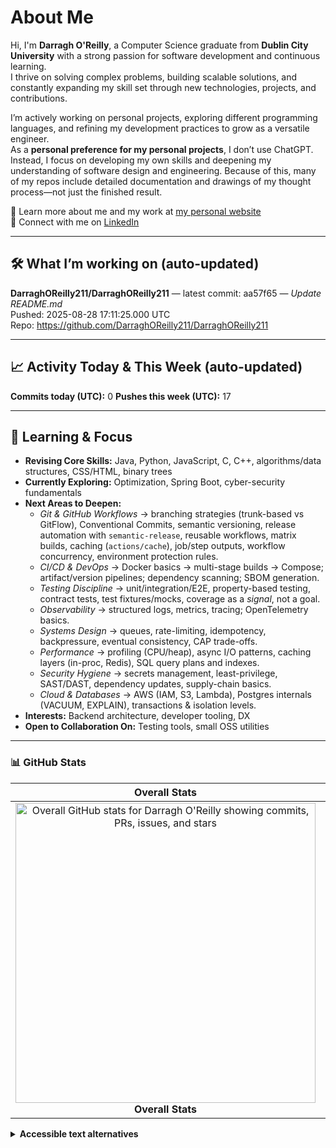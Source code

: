# About Me

Hi, I'm **Darragh O'Reilly**, a Computer Science graduate from **Dublin City University** with a strong passion for software development and continuous learning.  
I thrive on solving complex problems, building scalable solutions, and constantly expanding my skill set through new technologies, projects, and contributions.

I’m actively working on personal projects, exploring different programming languages, and refining my development practices to grow as a versatile engineer.  
As a **personal preference for my personal projects**, I don’t use ChatGPT. Instead, I focus on developing my own skills and deepening my understanding of software design and engineering. Because of this, many of my repos include detailed documentation and drawings of my thought process—not just the finished result.

🔗 Learn more about me and my work at [my personal website](https://www.alaric.ie/)  
💼 Connect with me on [LinkedIn](https://www.linkedin.com/in/darragh-o-5055b1230/)

---

## 🛠️ What I’m working on (auto-updated)

<!--START_SECTION:working_on-->
**DarraghOReilly211/DarraghOReilly211** — latest commit: aa57f65 — _Update README.md_  
Pushed: 2025-08-28 17:11:25.000 UTC  
Repo: https://github.com/DarraghOReilly211/DarraghOReilly211
<!--END_SECTION:working_on-->

---

## 📈 Activity Today & This Week (auto-updated)

<!--START_SECTION:activity_metrics-->
**Commits today (UTC):** 0
**Pushes this week (UTC):** 17
<!--END_SECTION:activity_metrics-->

---

## 🎯 Learning & Focus

- **Revising Core Skills:** Java, Python, JavaScript, C, C++, algorithms/data structures, CSS/HTML, binary trees  
- **Currently Exploring:** Optimization, Spring Boot, cyber-security fundamentals  
- **Next Areas to Deepen:**
  - *Git & GitHub Workflows* → branching strategies (trunk-based vs GitFlow), Conventional Commits, semantic versioning, release automation with `semantic-release`, reusable workflows, matrix builds, caching (`actions/cache`), job/step outputs, workflow concurrency, environment protection rules.  
  - *CI/CD & DevOps* → Docker basics → multi-stage builds → Compose; artifact/version pipelines; dependency scanning; SBOM generation.  
  - *Testing Discipline* → unit/integration/E2E, property-based testing, contract tests, test fixtures/mocks, coverage as a *signal*, not a goal.  
  - *Observability* → structured logs, metrics, tracing; OpenTelemetry basics.  
  - *Systems Design* → queues, rate-limiting, idempotency, backpressure, eventual consistency, CAP trade-offs.  
  - *Performance* → profiling (CPU/heap), async I/O patterns, caching layers (in-proc, Redis), SQL query plans and indexes.  
  - *Security Hygiene* → secrets management, least-privilege, SAST/DAST, dependency updates, supply-chain basics.  
  - *Cloud & Databases* → AWS (IAM, S3, Lambda), Postgres internals (VACUUM, EXPLAIN), transactions & isolation levels.  
- **Interests:** Backend architecture, developer tooling, DX  
- **Open to Collaboration On:** Testing tools, small OSS utilities

---

### 📊 GitHub Stats

<table role="table">
  <thead>
    <tr>
      <th scope="col" align="center">Overall Stats</th>
      <th scope="col" align="center">Commit Streak</th>
      <th scope="col" align="center">Top Languages</th>
    </tr>
  </thead>
  <tbody>
    <tr>
      <td align="center">
        <a href="https://github.com/anuraghazra/github-readme-stats" title="Open GitHub Readme Stats (Overall Stats)">
          <img
            src="https://github-readme-stats.vercel.app/api?username=DarraghOReilly211&count_private=true&show_icons=true&theme=highcontrast"
            alt="Overall GitHub stats for Darragh O'Reilly showing commits, PRs, issues, and stars"
            width="480" />
        </a>
        <br /><span><strong>Overall Stats</strong></span>
      </td>
      <td align="center">
        <a href="https://git.io/streak-stats" title="Open GitHub Streak Stats">
          <img
            src="https://streak-stats.demolab.com/?user=DarraghOReilly211&theme=highcontrast"
            alt="GitHub contribution streak chart for Darragh O'Reilly"
            width="480" />
        </a>
        <br /><span><strong>Commit Streak</strong></span>
      </td>
      <td align="center">
        <a href="https://github.com/anuraghazra/github-readme-stats" title="Open GitHub Readme Stats (Top Languages)">
          <img
            src="https://github-readme-stats.vercel.app/api/top-langs/?username=DarraghOReilly211&layout=donut&theme=highcontrast"
            alt="Top programming languages used by Darragh O'Reilly, displayed as a donut chart"
            width="480" />
        </a>
        <br /><span><strong>Top Languages</strong></span>
      </td>
    </tr>
  </tbody>
</table>

<details>
  <summary><strong>Accessible text alternatives</strong></summary>

- Overall contributions and repository activity: visit your public profile activity at <https://github.com/DarraghOReilly211>.  
- Streak breakdown and contribution calendar: GitHub contribution graph on your profile page.  
- Language usage details: check the “Languages” section on each repository or the Top Languages card link above.
</details>
